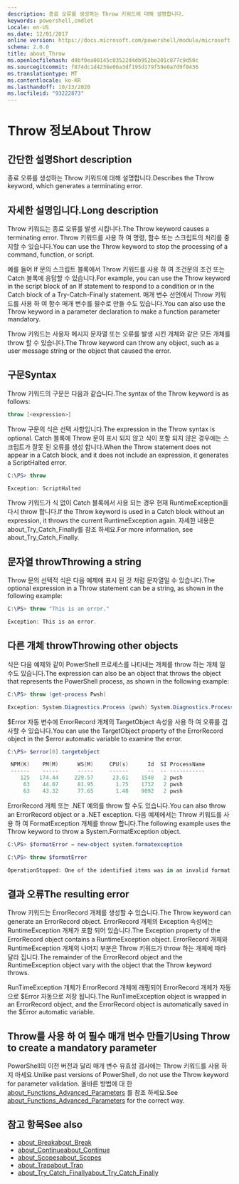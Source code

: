 ```yaml
---
description: 종료 오류를 생성하는 Throw 키워드에 대해 설명합니다.
keywords: powershell,cmdlet
Locale: en-US
ms.date: 12/01/2017
online version: https://docs.microsoft.com/powershell/module/microsoft.powershell.core/about/about_throw?view=powershell-7&WT.mc_id=ps-gethelp
schema: 2.0.0
title: about_Throw
ms.openlocfilehash: d4bf0ea00145c03522d4db952be201c877c9d50c
ms.sourcegitcommit: f874dc1d4236e06a3df195d179f59e0a7d9f8436
ms.translationtype: MT
ms.contentlocale: ko-KR
ms.lasthandoff: 10/13/2020
ms.locfileid: "93222873"
---
```

# <a name="about-throw"></a><span data-ttu-id="6f756-104">Throw 정보</span><span class="sxs-lookup"><span data-stu-id="6f756-104">About Throw</span></span>

## <a name="short-description"></a><span data-ttu-id="6f756-105">간단한 설명</span><span class="sxs-lookup"><span data-stu-id="6f756-105">Short description</span></span>
<span data-ttu-id="6f756-106">종료 오류를 생성하는 Throw 키워드에 대해 설명합니다.</span><span class="sxs-lookup"><span data-stu-id="6f756-106">Describes the Throw keyword, which generates a terminating error.</span></span>

## <a name="long-description"></a><span data-ttu-id="6f756-107">자세한 설명입니다.</span><span class="sxs-lookup"><span data-stu-id="6f756-107">Long description</span></span>

<span data-ttu-id="6f756-108">Throw 키워드는 종료 오류를 발생 시킵니다.</span><span class="sxs-lookup"><span data-stu-id="6f756-108">The Throw keyword causes a terminating error.</span></span> <span data-ttu-id="6f756-109">Throw 키워드를 사용 하 여 명령, 함수 또는 스크립트의 처리를 중지할 수 있습니다.</span><span class="sxs-lookup"><span data-stu-id="6f756-109">You can use the Throw keyword to stop the processing of a command, function, or script.</span></span>

<span data-ttu-id="6f756-110">예를 들어 If 문의 스크립트 블록에서 Throw 키워드를 사용 하 여 조건문의 조건 또는 Catch 블록에 응답할 수 있습니다.</span><span class="sxs-lookup"><span data-stu-id="6f756-110">For example, you can use the Throw keyword in the script block of an If statement to respond to a condition or in the Catch block of a Try-Catch-Finally statement.</span></span> <span data-ttu-id="6f756-111">매개 변수 선언에서 Throw 키워드를 사용 하 여 함수 매개 변수를 필수로 만들 수도 있습니다.</span><span class="sxs-lookup"><span data-stu-id="6f756-111">You can also use the Throw keyword in a parameter declaration to make a function parameter mandatory.</span></span>

<span data-ttu-id="6f756-112">Throw 키워드는 사용자 메시지 문자열 또는 오류를 발생 시킨 개체와 같은 모든 개체를 throw 할 수 있습니다.</span><span class="sxs-lookup"><span data-stu-id="6f756-112">The Throw keyword can throw any object, such as a user message string or the object that caused the error.</span></span>

## <a name="syntax"></a><span data-ttu-id="6f756-113">구문</span><span class="sxs-lookup"><span data-stu-id="6f756-113">Syntax</span></span>

<span data-ttu-id="6f756-114">Throw 키워드의 구문은 다음과 같습니다.</span><span class="sxs-lookup"><span data-stu-id="6f756-114">The syntax of the Throw keyword is as follows:</span></span>

```powershell
throw [<expression>]
```

<span data-ttu-id="6f756-115">Throw 구문의 식은 선택 사항입니다.</span><span class="sxs-lookup"><span data-stu-id="6f756-115">The expression in the Throw syntax is optional.</span></span> <span data-ttu-id="6f756-116">Catch 블록에 Throw 문이 표시 되지 않고 식이 포함 되지 않은 경우에는 스크립트가 잘못 된 오류를 생성 합니다.</span><span class="sxs-lookup"><span data-stu-id="6f756-116">When the Throw statement does not appear in a Catch block, and it does not include an expression, it generates a ScriptHalted error.</span></span>

```powershell
C:\PS> throw

Exception: ScriptHalted
```

<span data-ttu-id="6f756-117">Throw 키워드가 식 없이 Catch 블록에서 사용 되는 경우 현재 RuntimeException을 다시 throw 합니다.</span><span class="sxs-lookup"><span data-stu-id="6f756-117">If the Throw keyword is used in a Catch block without an expression, it throws the current RuntimeException again.</span></span> <span data-ttu-id="6f756-118">자세한 내용은 about_Try_Catch_Finally를 참조 하세요.</span><span class="sxs-lookup"><span data-stu-id="6f756-118">For more information, see about_Try_Catch_Finally.</span></span>

## <a name="throwing-a-string"></a><span data-ttu-id="6f756-119">문자열 throw</span><span class="sxs-lookup"><span data-stu-id="6f756-119">Throwing a string</span></span>

<span data-ttu-id="6f756-120">Throw 문의 선택적 식은 다음 예제에 표시 된 것 처럼 문자열일 수 있습니다.</span><span class="sxs-lookup"><span data-stu-id="6f756-120">The optional expression in a Throw statement can be a string, as shown in the following example:</span></span>

```powershell
C:\PS> throw "This is an error."

Exception: This is an error.
```

## <a name="throwing-other-objects"></a><span data-ttu-id="6f756-121">다른 개체 throw</span><span class="sxs-lookup"><span data-stu-id="6f756-121">Throwing other objects</span></span>

<span data-ttu-id="6f756-122">식은 다음 예제와 같이 PowerShell 프로세스를 나타내는 개체를 throw 하는 개체 일 수도 있습니다.</span><span class="sxs-lookup"><span data-stu-id="6f756-122">The expression can also be an object that throws the object that represents the PowerShell process, as shown in the following example:</span></span>

```powershell
C:\PS> throw (get-process Pwsh)

Exception: System.Diagnostics.Process (pwsh) System.Diagnostics.Process (pwsh) System.Diagnostics.Process (pwsh)
```

<span data-ttu-id="6f756-123">$Error 자동 변수에 ErrorRecord 개체의 TargetObject 속성을 사용 하 여 오류를 검사할 수 있습니다.</span><span class="sxs-lookup"><span data-stu-id="6f756-123">You can use the TargetObject property of the ErrorRecord object in the $error automatic variable to examine the error.</span></span>

```powershell
C:\PS> $error[0].targetobject

 NPM(K)    PM(M)      WS(M)     CPU(s)      Id  SI ProcessName
 ------    -----      -----     ------      --  -- -----------
    125   174.44     229.57      23.61    1548   2 pwsh
     63    44.07      81.95       1.75    1732   2 pwsh
     63    43.32      77.65       1.48    9092   2 pwsh
```

<span data-ttu-id="6f756-124">ErrorRecord 개체 또는 .NET 예외를 throw 할 수도 있습니다.</span><span class="sxs-lookup"><span data-stu-id="6f756-124">You can also throw an ErrorRecord object or a .NET exception.</span></span> <span data-ttu-id="6f756-125">다음 예제에서는 Throw 키워드를 사용 하 여 FormatException 개체를 throw 합니다.</span><span class="sxs-lookup"><span data-stu-id="6f756-125">The following example uses the Throw keyword to throw a System.FormatException object.</span></span>

```powershell
C:\PS> $formatError = new-object system.formatexception

C:\PS> throw $formatError

OperationStopped: One of the identified items was in an invalid format.
```

## <a name="the-resulting-error"></a><span data-ttu-id="6f756-126">결과 오류</span><span class="sxs-lookup"><span data-stu-id="6f756-126">The resulting error</span></span>

<span data-ttu-id="6f756-127">Throw 키워드는 ErrorRecord 개체를 생성할 수 있습니다.</span><span class="sxs-lookup"><span data-stu-id="6f756-127">The Throw keyword can generate an ErrorRecord object.</span></span> <span data-ttu-id="6f756-128">ErrorRecord 개체의 Exception 속성에는 RuntimeException 개체가 포함 되어 있습니다.</span><span class="sxs-lookup"><span data-stu-id="6f756-128">The Exception property of the ErrorRecord object contains a RuntimeException object.</span></span> <span data-ttu-id="6f756-129">ErrorRecord 개체와 RuntimeException 개체의 나머지 부분은 Throw 키워드가 throw 하는 개체에 따라 달라 집니다.</span><span class="sxs-lookup"><span data-stu-id="6f756-129">The remainder of the ErrorRecord object and the RuntimeException object vary with the object that the Throw keyword throws.</span></span>

<span data-ttu-id="6f756-130">RunTimeException 개체가 ErrorRecord 개체에 래핑되어 ErrorRecord 개체가 자동으로 $Error 자동으로 저장 됩니다.</span><span class="sxs-lookup"><span data-stu-id="6f756-130">The RunTimeException object is wrapped in an ErrorRecord object, and the ErrorRecord object is automatically saved in the $Error automatic variable.</span></span>

## <a name="using-throw-to-create-a-mandatory-parameter"></a><span data-ttu-id="6f756-131">Throw를 사용 하 여 필수 매개 변수 만들기</span><span class="sxs-lookup"><span data-stu-id="6f756-131">Using Throw to create a mandatory parameter</span></span>

<span data-ttu-id="6f756-132">PowerShell의 이전 버전과 달리 매개 변수 유효성 검사에는 Throw 키워드를 사용 하지 마세요.</span><span class="sxs-lookup"><span data-stu-id="6f756-132">Unlike past versions of PowerShell, do not use the Throw keyword for parameter validation.</span></span> <span data-ttu-id="6f756-133">올바른 방법에 대 한 [about_Functions_Advanced_Parameters](about_Functions_Advanced_Parameters.md) 를 참조 하세요.</span><span class="sxs-lookup"><span data-stu-id="6f756-133">See [about_Functions_Advanced_Parameters](about_Functions_Advanced_Parameters.md) for the correct way.</span></span>

## <a name="see-also"></a><span data-ttu-id="6f756-134">참고 항목</span><span class="sxs-lookup"><span data-stu-id="6f756-134">See also</span></span>

- [<span data-ttu-id="6f756-135">about_Break</span><span class="sxs-lookup"><span data-stu-id="6f756-135">about_Break</span></span>](about_Break.md)
- [<span data-ttu-id="6f756-136">about_Continue</span><span class="sxs-lookup"><span data-stu-id="6f756-136">about_Continue</span></span>](about_Continue.md)
- [<span data-ttu-id="6f756-137">about_Scopes</span><span class="sxs-lookup"><span data-stu-id="6f756-137">about_Scopes</span></span>](about_Scopes.md)
- [<span data-ttu-id="6f756-138">about_Trap</span><span class="sxs-lookup"><span data-stu-id="6f756-138">about_Trap</span></span>](about_Trap.md)
- [<span data-ttu-id="6f756-139">about_Try_Catch_Finally</span><span class="sxs-lookup"><span data-stu-id="6f756-139">about_Try_Catch_Finally</span></span>](about_Try_Catch_Finally.md)
